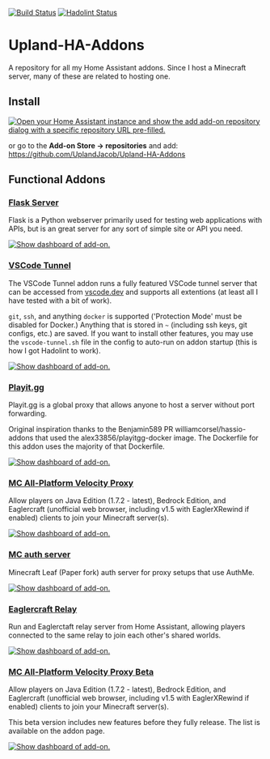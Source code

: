 <!-- markdownlint-disable MD041 -->
[![Build Status](https://github.com/UplandJacob/Upland-HA-Addons/actions/workflows/builder.yaml/badge.svg)](https://github.com/UplandJacob/Upland-HA-Addons/actions/workflows/builder.yaml)
[![Hadolint Status](https://github.com/UplandJacob/Upland-HA-Addons/actions/workflows/hadolint.yaml/badge.svg)](https://github.com/UplandJacob/Upland-HA-Addons/actions/workflows/hadolint.yaml)

# Upland-HA-Addons

A repository for all my Home Assistant addons. Since I host a Minecraft server, many of these are related to hosting one.

## Install

[![Open your Home Assistant instance and show the add add-on repository dialog with a specific repository URL pre-filled.](https://my.home-assistant.io/badges/supervisor_add_addon_repository.svg)](https://my.home-assistant.io/redirect/supervisor_add_addon_repository/?repository_url=https://github.com/UplandJacob/Upland-HA-Addons)

or go to the **Add-on Store -> repositories** and add: <https://github.com/UplandJacob/Upland-HA-Addons>

## Functional Addons

### [Flask Server](/vscode-tunnel)

Flask is a Python webserver primarily used for testing web applications with APIs, but is an great server for any sort of simple site or API you need.

[![Show dashboard of add-on.](https://my.home-assistant.io/badges/supervisor_addon.svg)](https://my.home-assistant.io/redirect/supervisor_addon/?addon=d78ad65c_flask)

### [VSCode Tunnel](/vscode-tunnel)

The VSCode Tunnel addon runs a fully featured VSCode tunnel server that can be accessed from [vscode.dev](https://vscode.dev) and supports all extentions (at least all I have tested with a bit of work).

`git`, `ssh`, and anything `docker` is supported ('Protection Mode' must be disabled for Docker.) Anything that is stored in `~` (including ssh keys, git configs, etc.) are saved. If you want to install other features, you may use the `vscode-tunnel.sh` file in the config to auto-run on addon startup (this is how I got Hadolint to work).

[![Show dashboard of add-on.](https://my.home-assistant.io/badges/supervisor_addon.svg)](https://my.home-assistant.io/redirect/supervisor_addon/?addon=d78ad65c_vscode-tunnel)

### [Playit.gg](/playit-gg)

Playit.gg is a global proxy that allows anyone to host a server without port forwarding.

Original inspiration thanks to the Benjamin589 PR williamcorsel/hassio-addons that used the alex33856/playitgg-docker image. The Dockerfile for this addon uses the majority of that Dockerfile.

[![Show dashboard of add-on.](https://my.home-assistant.io/badges/supervisor_addon.svg)](https://my.home-assistant.io/redirect/supervisor_addon/?addon=d78ad65c_playitgg)

### [MC All-Platform Velocity Proxy](/mc-all-platform-velocity)

Allow players on Java Edition (1.7.2 - latest), Bedrock Edition, and Eaglercraft (unofficial web browser, including v1.5 with EaglerXRewind if enabled) clients to join your Minecraft server(s).

[![Show dashboard of add-on.](https://my.home-assistant.io/badges/supervisor_addon.svg)](https://my.home-assistant.io/redirect/supervisor_addon/?addon=d78ad65c_mc-all-platform-velocity)

### [MC auth server](/mc-auth-server)

Minecraft Leaf (Paper fork) auth server for proxy setups that use AuthMe.

[![Show dashboard of add-on.](https://my.home-assistant.io/badges/supervisor_addon.svg)](https://my.home-assistant.io/redirect/supervisor_addon/?addon=d78ad65c_mc-auth-server)

### [Eaglercraft Relay](/eag-relay)

Run and Eaglerctaft relay server from Home Assistant, allowing players connected to the same relay to join each other's shared worlds.

[![Show dashboard of add-on.](https://my.home-assistant.io/badges/supervisor_addon.svg)](https://my.home-assistant.io/redirect/supervisor_addon/?addon=d78ad65c_eag-relay)

### [MC All-Platform Velocity Proxy Beta](/mc-all-platform-velocity-beta)

Allow players on Java Edition (1.7.2 - latest), Bedrock Edition, and Eaglercraft (unofficial web browser, including v1.5 with EaglerXRewind if enabled) clients to join your Minecraft server(s).

This beta version includes new features before they fully release. The list is available on the addon page.

[![Show dashboard of add-on.](https://my.home-assistant.io/badges/supervisor_addon.svg)](https://my.home-assistant.io/redirect/supervisor_addon/?addon=d78ad65c_mc-all-platform-velocity-beta)
